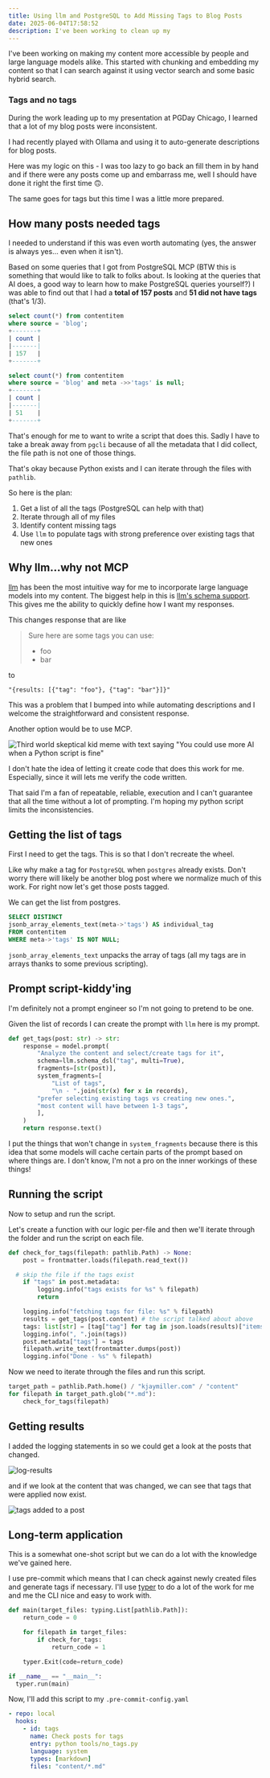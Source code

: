 ```yaml
---
title: Using llm and PostgreSQL to Add Missing Tags to Blog Posts
date: 2025-06-04T17:58:52
description: I've been working to clean up my
---
```


I've been working on making my content more accessible by people and large language models alike.
This started with chunking and embedding my content so that I can search against it using
vector search and some basic hybrid search.

### Tags and no tags

During the work leading up to my presentation at PGDay Chicago, I learned that a lot of my blog posts were inconsistent.

I had recently played with Ollama and using it to auto-generate descriptions for blog posts.

Here was my logic on this - I was too lazy to go back an fill them in by hand and if there were any posts come up and
embarrass me, well I should have done it right the first time 🙃.

The same goes for tags but this time I was a little more prepared.

## How many posts needed tags

I needed to understand if this was even worth automating (yes, the answer is always yes... even when it isn't).

Based on some queries that I got from PostgreSQL MCP (BTW this is something that would like to talk to folks about.
Is looking at the queries that AI does, a good way to learn how to make PostgreSQL queries yourself?)
I was able to find out that I had a **total of 157 posts** and **51 did not have tags** (that's 1/3).

```sql
select count(*) from contentitem
where source = 'blog';
+-------+
| count |
|-------|
| 157   |
+-------+

select count(*) from contentitem
where source = 'blog' and meta ->>'tags' is null;
+-------+
| count |
|-------|
| 51    |
+-------+
```

That's enough for me to want to write a script that does this. Sadly I have to take a break away from `pgcli` because
of all the metadata that I did collect, the file path is not one of those things.

That's okay because Python exists and I can iterate through the files with `pathlib`.

So here is the plan:

1. Get a list of all the tags (PostgreSQL can help with that)
2. Iterate through all of my files
3. Identify content missing tags
4. Use `llm` to populate tags with strong preference over existing tags that new ones

## Why llm...why not MCP

[llm](https://github.com/simonw/llm) has been the most intuitive way for me to incorporate large language models
into my content. The biggest help in this is [llm's schema support](https://llm.datasette.io/en/stable/python-api.html#schemas).
This gives me the ability to quickly define how I want my responses.

This changes response that are like

> Sure here are some tags you can use:
>
> - foo
> - bar

to

`"{results: [{"tag": "foo"}, {"tag": "bar"}]}"`

This was a problem that I bumped into while automating descriptions and I welcome the straightforward and
consistent response.

Another option would be to use MCP.

![Third world skeptical kid meme with text saying "You could use more AI when a Python script is fine"](https://jmblogstorrage.blob.core.windows.net/media/third-world-skeptical-kid-use-ai-not-python.jpg)

I don't hate the idea of letting it create code that does this work for me. Especially, since it will lets me verify
the code written.

That said I'm a fan of repeatable, reliable, execution and I can't guarantee that all the time without a lot of
prompting. I'm hoping my python script limits the inconsistencies.

## Getting the list of tags

First I need to get the tags. This is so that I don't recreate the wheel.

Like why make a tag for `PostgreSQL` when `postgres` already exists. Don't worry there will likely be another blog
post where we normalize much of this work. For right now let's get those posts tagged.

We can get the list from postgres.

```SQL
SELECT DISTINCT
jsonb_array_elements_text(meta->'tags') AS individual_tag
FROM contentitem
WHERE meta->'tags' IS NOT NULL;
```

`jsonb_array_elements_text` unpacks the array of tags (all my tags are in arrays thanks to some previous scripting).

## Prompt script-kiddy'ing

I'm definitely not a prompt engineer so I'm not going to pretend to be one.

Given the list of records I can create the prompt with `llm` here is my prompt.

```python
def get_tags(post: str) -> str:
    response = model.prompt(
        "Analyze the content and select/create tags for it",
        schema=llm.schema_dsl("tag", multi=True),
        fragments=[str(post)],
        system_fragments=[
            "List of tags",
            "\n - ".join(str(x) for x in records),
        "prefer selecting existing tags vs creating new ones.",
        "most content will have between 1-3 tags",
        ],
    )
    return response.text()
```

I put the things that won't change in `system_fragments` because there is this idea that some models will cache certain
parts of the prompt based on where things are. I don't know, I'm not a pro on the inner workings of these things!

## Running the script

Now to setup and run the script.

Let's create a function with our logic per-file and then we'll iterate through the folder and run the script on each
file.

```python
def check_for_tags(filepath: pathlib.Path) -> None:
    post = frontmatter.loads(filepath.read_text())

  # skip the file if the tags exist
    if "tags" in post.metadata:
        logging.info("tags exists for %s" % filepath)
        return

    logging.info("fetching tags for file: %s" % filepath)
    results = get_tags(post.content) # the script talked about above
    tags: list[str] = [tag["tag"] for tag in json.loads(results)["items"]]
    logging.info(", ".join(tags))
    post.metadata["tags"] = tags
    filepath.write_text(frontmatter.dumps(post))
    logging.info("Done - %s" % filepath)
```

Now we need to iterate through the files and run this script.

```python
target_path = pathlib.Path.home() / "kjaymiller.com" / "content"
for filepath in target_path.glob("*.md"):
    check_for_tags(filepath)
```

## Getting results

I added the logging statements in so we could get a look at the posts that changed.

![log-results](https://jmblogstorrage.blob.core.windows.net/media/llm-tag-log-output.webp")

and if we look at the content that was changed, we can see that tags that were applied now exist.

![tags added to a post](https://jmblogstorrage.blob.core.windows.net/media/llm-tag-content-with-tags.webp)

## Long-term application

This is a somewhat one-shot script but we can do a lot with the knowledge we've gained here.

I use pre-commit which means that I can check against newly created files and generate tags if necessary. I'll use
[typer](https://typer.tiangolo.com) to do a lot of the work for me and me the CLI nice and easy to work with.

```python
def main(target_files: typing.List[pathlib.Path]):
    return_code = 0

    for filepath in target_files:
        if check_for_tags:
            return_code = 1

    typer.Exit(code=return_code)

if __name__ == "__main__":
  typer.run(main)
```

Now, I'll add this script to my `.pre-commit-config.yaml`

```yaml
- repo: local
  hooks:
    - id: tags
      name: Check posts for tags
      entry: python tools/no_tags.py
      language: system
      types: [markdown]
      files: "content/*.md"
```
